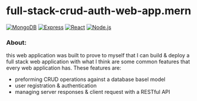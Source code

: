 # full-stack-crud-auth-web-app.mern
[![MongoDB](https://custom-icon-badges.demolab.com/badge/-MongoDB-47A248?style=for-the-badge&logo=mongodb&logoColor=white)](https://www.mongodb.com/)
[![Express](https://custom-icon-badges.demolab.com/badge/-Express-FFFFFF?style=for-the-badge&logo=express&logoColor=black)](https://expressjs.com/)
[![React](https://custom-icon-badges.demolab.com/badge/-React-218AAB?style=for-the-badge&logo=react&logoColor=white)](https://reactjs.org/)
[![Node.js](https://custom-icon-badges.demolab.com/badge/-Node.js-339933?style=for-the-badge&logo=node.js&logoColor=white)](https://nodejs.org/)

### About:
this web application was built to prove to myself that I can build & deploy a full stack web application with what I think are some common features that every web application has. These features are:
- preforming CRUD operations against a database basel model 
- user registration & authentication
- managing server responses & client request with a RESTful API

